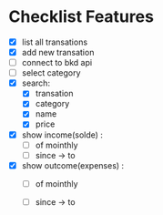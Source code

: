 # Checklist Features

- [x] list all transations
- [x] add new transation
- [ ] connect to bkd api
- [ ] select category
- [x] search:
  - [x] transation
  - [x] category
  - [x] name
  - [x] price
- [x] show income(solde) :
  - [ ] of mointhly
  - [ ] since -> to
- [x] show outcome(expenses) :
  - [ ] of mointhly
  - [ ] since -> to




